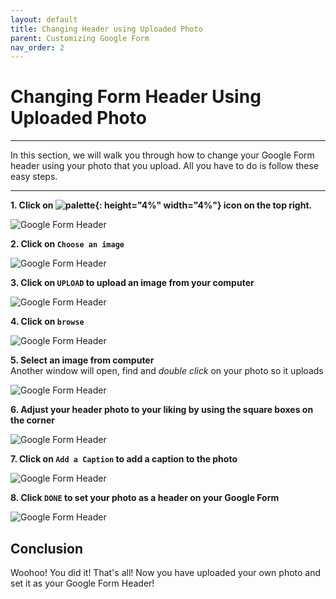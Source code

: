 ```yaml
---
layout: default
title: Changing Header using Uploaded Photo
parent: Customizing Google Form
nav_order: 2
---
```


# Changing Form Header Using Uploaded Photo

---

In this section, we will walk you through how to change your Google Form header using your photo that you upload. All you have to do is follow these easy steps.

---

**1. Click on ![palette](https://github.com/kevtrng/Google-Forms-Guide/blob/gh-pages/docs/images/icons/paint-palette.png?raw=true){: height="4%" width="4%"} icon on the top right.**

![Google Form Header](https://github.com/kevtrng/Google-Forms-Guide/blob/gh-pages/docs/images/customizingForm/1_changing_header.png?raw=true)

**2. Click on `Choose an image`**

![Google Form Header](https://github.com/kevtrng/Google-Forms-Guide/blob/gh-pages/docs/images/customizingForm/2_changing_header.png?raw=true)

**3. Click on `UPLOAD` to upload an image from your computer**

![Google Form Header](https://github.com/kevtrng/Google-Forms-Guide/blob/gh-pages/docs/images/customizingForm/6_changing_header.png?raw=true)

**4. Click on `browse`**

![Google Form Header](https://github.com/kevtrng/Google-Forms-Guide/blob/gh-pages/docs/images/customizingForm/7_changing_header.png?raw=true)

**5. Select an image from computer**
<br>
Another window will open, find and _double click_ on your photo so it uploads

![Google Form Header](https://github.com/kevtrng/Google-Forms-Guide/blob/gh-pages/docs/images/customizingForm/8_changing_header.png?raw=true)

**6. Adjust your header photo to your liking by using the square boxes on the corner**

![Google Form Header](https://github.com/kevtrng/Google-Forms-Guide/blob/gh-pages/docs/images/customizingForm/9_changing_header.png?raw=true)

**7. Click on `Add a Caption` to add a caption to the photo**

![Google Form Header](https://github.com/kevtrng/Google-Forms-Guide/blob/gh-pages/docs/images/customizingForm/10_changing_header.png?raw=true)

**8. Click `DONE` to set your photo as a header on your Google Form**

![Google Form Header](https://github.com/kevtrng/Google-Forms-Guide/blob/gh-pages/docs/images/customizingForm/11_changing_header.png?raw=true)

## Conclusion

Woohoo! You did it!
That's all! Now you have uploaded your own photo and set it as your Google Form Header!